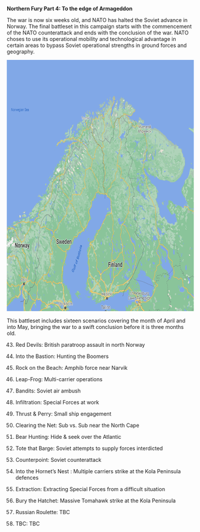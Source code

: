 **Northern Fury Part 4: To the edge of Armageddon**

The war is now six weeks old, and NATO has halted the Soviet advance in
Norway. The final battleset in this campaign starts with the
commencement of the NATO counterattack and ends with the conclusion of
the war. NATO choses to use its operational mobility and technological
advantage in certain areas to bypass Soviet operational strengths in
ground forces and geography.

<img src="/assets\images\aar\nf\nfpart4\image1.png" style="width:8.11458in;height:7.05208in" alt="Map Description automatically generated" />

This battleset includes sixteen scenarios covering the month of April
and into May, bringing the war to a swift conclusion before it is three
months old.

43. Red Devils: British paratroop assault in north Norway

44. Into the Bastion: Hunting the Boomers

45. Rock on the Beach: Amphib force near Narvik

46. Leap-Frog: Multi-carrier operations

47. Bandits: Soviet air ambush

48. Infiltration: Special Forces at work

49. Thrust & Perry: Small ship engagement

50. Clearing the Net: Sub vs. Sub near the North Cape

51. Bear Hunting: Hide & seek over the Atlantic

52. Tote that Barge: Soviet attempts to supply forces interdicted

53. Counterpoint: Soviet counterattack

54. Into the Hornet’s Nest : Multiple carriers strike at the Kola
    Peninsula defences

55. Extraction: Extracting Special Forces from a difficult situation

56. Bury the Hatchet: Massive Tomahawk strike at the Kola Peninsula

57. Russian Roulette: TBC

58. TBC: TBC
